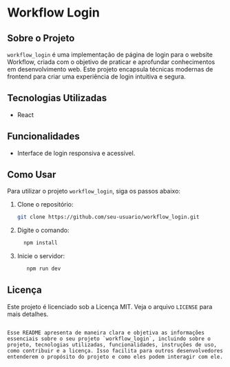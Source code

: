 # Workflow Login

## Sobre o Projeto

`workflow_login` é uma implementação de página de login para o website Workflow, criada com o objetivo de praticar e aprofundar conhecimentos em desenvolvimento web. Este projeto encapsula técnicas modernas de frontend para criar uma experiência de login intuitiva e segura.

## Tecnologias Utilizadas

- React

## Funcionalidades

- Interface de login responsiva e acessível.

## Como Usar

Para utilizar o projeto `workflow_login`, siga os passos abaixo:

1. Clone o repositório:
   ```bash
   git clone https://github.com/seu-usuario/workflow_login.git
   ```

2. Digite o comando:
	```bash
      npm install
	```

3. Inicie o servidor:
   ```bash
      npm run dev
   ```

## Licença

Este projeto é licenciado sob a Licença MIT. Veja o arquivo `LICENSE` para mais detalhes.
```

Esse README apresenta de maneira clara e objetiva as informações essenciais sobre o seu projeto `workflow_login`, incluindo sobre o projeto, tecnologias utilizadas, funcionalidades, instruções de uso, como contribuir e a licença. Isso facilita para outros desenvolvedores entenderem o propósito do projeto e como eles podem interagir com ele.